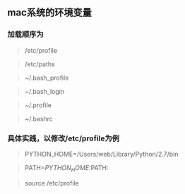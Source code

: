 
## mac系统的环境变量
### 加载顺序为

> /etc/profile 

> /etc/paths 

> ~/.bash_profile 

> ~/.bash_login 

> ~/.profile 

> ~/.bashrc

### 具体实践，以修改/etc/profile为例

> PYTHON_HOME=/Users/web/Library/Python/2.7/bin

> PATH=$PYTHON_HOME:$PATH:

> source /etc/profile
